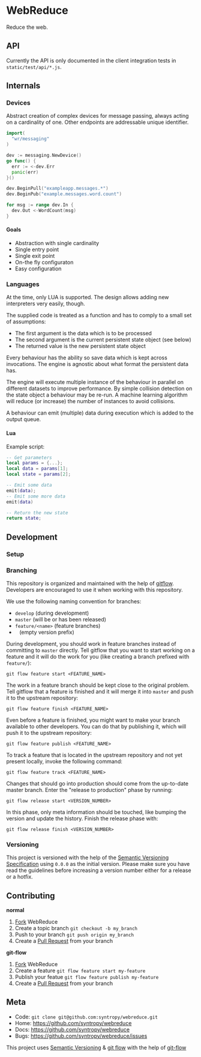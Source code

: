 # WebReduce

Reduce the web.

## API

Currently the API is only documented in the client integration tests in `static/test/api/*.js`.

## Internals

### Devices

Abstract creation of complex devices for message passing, always acting on a cardinality of one. Other endpoints are addressable unique identifier.

``` go
import(
  "wr/messaging"
)

dev := messaging.NewDevice()
go func() {
  err := <-dev.Err
  panic(err)
}()

dev.BeginPull("exampleapp.messages.*")
dev.BeginPub("example.messages.word.count")

for msg := range dev.In {
  dev.Out <-WordCount(msg)
}
```

#### Goals

* Abstraction with single cardinality
* Single entry point
* Single exit point
* On-the fly configuraton
* Easy configuration

### Languages

At the time, only LUA is supported. The design allows adding new interpreters very easily, though.

The supplied code is treated as a function and has to comply to a small set of assumptions:

* The first argument is the data which is to be processed
* The second argument is the current persistent state object (see below) 
* The returned value is the new persistent state object

Every behaviour has the ability so save data which is kept across invocations. The engine is agnostic about what format the persistent data has.

The engine will execute multiple instance of the behaviour in parallel on different datasets to improve performance. By simple collision detection on the state object a behaviour may be re-run.
A machine learning algorithm will reduce (or increase) the number of instances to avoid collisions.

A behaviour can emit (multiple) data during execution which is added to the output queue.

#### Lua

Example script:

```Lua
-- Get parameters
local params = {...}; 
local data = params[1];
local state = params[2];

-- Emit some data
emit(data);
-- Emit some more data
emit(data)

-- Return the new state
return state;
```

## Development

### Setup

### Branching

This repository is organized and maintained with the help of [gitflow](https://github.com/nvie/gitflow). Developers are encouraged to use it when working with this repository.

We use the following naming convention for branches:

* `develop` (during development)
* `master` (will be or has been released)
* `feature/<name>` (feature branches)
* ` ` (empty version prefix)

During development, you should work in feature branches instead of committing to `master` directly. Tell gitflow that you want to start working on a feature and it will do the work for you (like creating a branch prefixed with `feature/`):

    git flow feature start <FEATURE_NAME>

The work in a feature branch should be kept close to the original problem. Tell gitflow that a feature is finished and it will merge it into `master` and push it to the upstream repository:

    git flow feature finish <FEATURE_NAME>

Even before a feature is finished, you might want to make your branch available to other developers. You can do that by publishing it, which will push it to the upstream repository:

    git flow feature publish <FEATURE_NAME>

To track a feature that is located in the upstream repository and not yet present locally, invoke the following command:

    git flow feature track <FEATURE_NAME>

Changes that should go into production should come from the up-to-date master branch. Enter the "release to production" phase by running:

    git flow release start <VERSION_NUMBER>

In this phase, only meta information should be touched, like bumping the version and update the history. Finish the release phase with:

    git flow release finish <VERSION_NUMBER>

### Versioning

This project is versioned with the help of the [Semantic Versioning Specification](http://semver.org/) using `0.0.0` as the initial version. Please make sure you have read the guidelines before increasing a version number either for a release or a hotfix.

## Contributing

**normal**

1. [Fork](http://help.github.com/forking/) WebReduce
2. Create a topic branch `git checkout -b my_branch`
3. Push to your branch `git push origin my_branch`
4. Create a [Pull Request](http://help.github.com/pull-requests/) from your branch

**git-flow**

1. [Fork](http://help.github.com/forking/) WebReduce
2. Create a feature `git flow feature start my-feature`
3. Publish your featue `git flow feature publish my-feature`
4. Create a [Pull Request](http://help.github.com/pull-requests/) from your branch

## Meta

* Code: `git clone git@github.com:syntropy/webreduce.git`
* Home: https://github.com/syntropy/webreduce
* Docs: https://github.com/syntropy/webreduce
* Bugs: https://github.com/syntropy/webreduce/issues

This project uses [Semantic Versioning](http://semver.org) & [git flow](http://nvie.com/posts/a-successful-git-branching-model/) with the help of [git-flow](https://github.com/nvie/gitflow)
